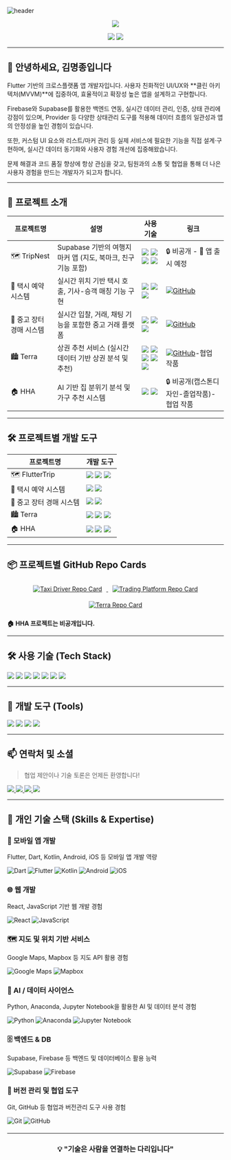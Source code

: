 <!-- 헤더 배너 -->
![header](https://capsule-render.vercel.app/api?type=waving&color=gradient&height=120&animation=fadeIn&section=footer&text=👨🏻‍💻)

<!-- 방문자 배지 추가 -->
<p align="center">
  <img src="https://visitor-badge.laobi.icu/badge?page_id=001014k.001014k" />
</p>

<!-- GitHub Stats -->
<p align="center">
  <img src="https://github-readme-stats.vercel.app/api/top-langs/?username=001014k&layout=compact&theme=blue_navy" />
  <img src="https://github-readme-stats.vercel.app/api?username=001014k&show_icons=true&hide=contribs,prs&cache_seconds=86400&theme=blue_navy" />
</p>

---

## 👋 안녕하세요, 김명종입니다

Flutter 기반의 크로스플랫폼 앱 개발자입니다.
사용자 친화적인 UI/UX와 **클린 아키텍처(MVVM)**에 집중하여,
효율적이고 확장성 높은 앱을 설계하고 구현합니다.

Firebase와 Supabase를 활용한 백엔드 연동, 실시간 데이터 관리, 인증, 상태 관리에 강점이 있으며,
Provider 등 다양한 상태관리 도구를 적용해 데이터 흐름의 일관성과 앱의 안정성을 높인 경험이 있습니다.

또한, 커스텀 UI 요소와 리스트/마커 관리 등 실제 서비스에 필요한 기능을 직접 설계·구현하며,
실시간 데이터 동기화와 사용자 경험 개선에 집중해왔습니다.

문제 해결과 코드 품질 향상에 항상 관심을 갖고,
팀원과의 소통 및 협업을 통해 더 나은 사용자 경험을 만드는 개발자가 되고자 합니다.

---

## 📁 프로젝트 소개

| 프로젝트명 | 설명 | 사용 기술 | 링크 |
|------------|------|-----------|------|
| 🗺️ TripNest | Supabase 기반의 여행지 마커 앱 (지도, 북마크, 친구 기능 포함) | <img src="https://img.shields.io/badge/Dart-0175C2?style=flat&logo=dart&logoColor=white"/> <img src="https://img.shields.io/badge/Flutter-02569B?style=flat&logo=flutter&logoColor=white"/> <img src="https://img.shields.io/badge/Supabase-3ECF8E?style=flat&logo=supabase&logoColor=white"/> <img src="https://img.shields.io/badge/Google_Maps-4285F4?style=flat&logo=googlemaps&logoColor=white"/> | 🔒 비공개 - 📱 앱 출시 예정 |
| 🚕 택시 예약 시스템 | 실시간 위치 기반 택시 호출, 기사-승객 매칭 기능 구현 | <img src="https://img.shields.io/badge/Dart-0175C2?style=flat&logo=dart&logoColor=white"/> <img src="https://img.shields.io/badge/Flutter-02569B?style=flat&logo=flutter&logoColor=white"/> <img src="https://img.shields.io/badge/Firebase-FFCA28?style=flat&logo=firebase&logoColor=black"/> | [![GitHub](https://img.shields.io/badge/GitHub-181717?style=flat&logo=github&logoColor=white)](https://github.com/001014k/Taxi-Driver-app) |
| 🛒 중고 장터 경매 시스템 | 실시간 입찰, 거래, 채팅 기능을 포함한 중고 거래 플랫폼 | <img src="https://img.shields.io/badge/Dart-0175C2?style=flat&logo=dart&logoColor=white"/> <img src="https://img.shields.io/badge/Flutter-02569B?style=flat&logo=flutter&logoColor=white"/> <img src="https://img.shields.io/badge/Firebase-FFCA28?style=flat&logo=firebase&logoColor=black"/> | [![GitHub](https://img.shields.io/badge/GitHub-181717?style=flat&logo=github&logoColor=white)](https://github.com/001014k/trading-platform) |
| 🏙️ Terra | 상권 추천 서비스 (실시간 데이터 기반 상권 분석 및 추천) |  <img src="https://img.shields.io/badge/React-61DAFB?style=flat&logo=react&logoColor=white"/> <img src="https://img.shields.io/badge/JavaScript-F7DF1E?style=flat&logo=javascript&logoColor=black"/> <img src="https://img.shields.io/badge/Spring-6DB33F?style=flat&logo=spring&logoColor=white"/> <img src="https://img.shields.io/badge/MariaDB-003545?style=flat&logo=mariadb&logoColor=white"/> <img src="https://img.shields.io/badge/Mapbox-000000?style=flat&logo=mapbox&logoColor=white"/> | [![GitHub](https://img.shields.io/badge/GitHub-181717?style=flat&logo=github&logoColor=white)](https://github.com/Pianuu999/Terra)-협업 작품 |
| 🏠 HHA | AI 기반 집 분위기 분석 및 가구 추천 시스템 |  <img src="https://img.shields.io/badge/Kotlin-0095D5?style=flat&logo=kotlin&logoColor=white"/> <img src="https://img.shields.io/badge/Python-3776AB?style=flat&logo=python&logoColor=white"/> | 🔒 비공개(캡스톤디자인-졸업작품)-협업 작품 |

---

## 🛠️ 프로젝트별 개발 도구

| 프로젝트명 | 개발 도구 |
|------------|------------|
| 🗺️ FlutterTrip | <img src="https://img.shields.io/badge/Android_Studio-3DDC84?style=flat&logo=android-studio&logoColor=white"/> <img src="https://img.shields.io/badge/Xcode-147EFB?style=flat&logo=xcode&logoColor=white"/> <img src="https://img.shields.io/badge/VS_Code-007ACC?style=flat&logo=visual-studio-code&logoColor=white"/> |
| 🚕 택시 예약 시스템 | <img src="https://img.shields.io/badge/Android%20Studio-3DDC84?style=flat&logo=android-studio&logoColor=white"/> <img src="https://img.shields.io/badge/VS%20Code-007ACC?style=flat&logo=visual-studio-code&logoColor=white"/> |
| 🛒 중고 장터 경매 시스템 | <img src="https://img.shields.io/badge/Android%20Studio-3DDC84?style=flat&logo=android-studio&logoColor=white"/> <img src="https://img.shields.io/badge/VS%20Code-007ACC?style=flat&logo=visual-studio-code&logoColor=white"/> |
| 🏙️ Terra | <img src="https://img.shields.io/badge/IntelliJ_IDEA-000000?style=flat&logo=intellij-idea&logoColor=white"/> <img src="https://img.shields.io/badge/VS_Code-007ACC?style=flat&logo=visual-studio-code&logoColor=white"/> <img src="https://img.shields.io/badge/Figma-F24E1E?style=flat&logo=figma&logoColor=white"/> |
| 🏠 HHA |  <img src="https://img.shields.io/badge/Anaconda-44A833?style=flat&logo=anaconda&logoColor=white"/> <img src="https://img.shields.io/badge/Jupyter_Notebook-F37626?style=flat&logo=jupyter&logoColor=white"/> <img src="https://img.shields.io/badge/Android_Studio-3DDC84?style=flat&logo=android-studio&logoColor=white"/> |

---

## 📦 프로젝트별 GitHub Repo Cards

<div align="center">

<a href="https://github.com/001014k/Taxi-Driver-app" target="_blank">
  <img src="https://github-readme-stats.vercel.app/api/pin/?username=001014k&repo=Taxi-Driver-app&theme=blue_navy" alt="Taxi Driver Repo Card" style="margin: 10px;" />
</a>

<a href="https://github.com/001014k/trading-platform" target="_blank">
  <img src="https://github-readme-stats.vercel.app/api/pin/?username=001014k&repo=trading-platform&theme=blue_navy" alt="Trading Platform Repo Card" style="margin: 10px;" />
</a>

<a href="https://github.com/Pianuu999/Terra" target="_blank">
  <img src="https://github-readme-stats.vercel.app/api/pin/?username=Pianuu999&repo=Terra&theme=blue_navy" alt="Terra Repo Card" style="margin: 10px;" />
</a>

</div>

**🏠 HHA 프로젝트는 비공개입니다.**

---

## 🛠️ 사용 기술 (Tech Stack)

<p align="left">
  <img src="https://img.shields.io/badge/Flutter-02569B?style=flat&logo=flutter&logoColor=white" />
  <img src="https://img.shields.io/badge/Dart-0175C2?style=flat&logo=dart&logoColor=white" />
  <img src="https://img.shields.io/badge/Firebase-FFCA28?style=flat&logo=firebase&logoColor=black" />
  <img src="https://img.shields.io/badge/Supabase-3ECF8E?style=flat&logo=supabase&logoColor=white" />
  <img src="https://img.shields.io/badge/Android-3DDC84?style=flat&logo=android&logoColor=white" />
  <img src="https://img.shields.io/badge/iOS-000000?style=flat&logo=apple&logoColor=white" />
  <img src="https://img.shields.io/badge/Xcode-147EFB?style=flat&logo=xcode&logoColor=white" />
</p>

---

## 🧰 개발 도구 (Tools)

<p align="left">
  <img src="https://img.shields.io/badge/VS Code-007ACC?style=flat&logo=visual-studio-code&logoColor=white" />
  <img src="https://img.shields.io/badge/Xcode-147EFB?style=flat&logo=xcode&logoColor=white" />
  <img src="https://img.shields.io/badge/Git-F05032?style=flat&logo=git&logoColor=white" />
  <img src="https://img.shields.io/badge/GitHub-181717?style=flat&logo=github&logoColor=white" />
</p>

---

## 📫 연락처 및 소셜

> 협업 제안이나 기술 토론은 언제든 환영합니다!

<p align="left">
  <a href="mailto:hm4854@gmail.com">
    <img src="https://img.shields.io/badge/Gmail-D14836?style=flat&logo=gmail&logoColor=white" />
  </a>
  <a href="https://linkedin.com/in/your-linkedin">
    <img src="https://img.shields.io/badge/LinkedIn-0A66C2?style=flat&logo=linkedin&logoColor=white" />
  </a>
  <a href="https://velog.io/@yourname">
    <img src="https://img.shields.io/badge/Velog-20C997?style=flat&logo=velog&logoColor=white" />
  </a>
  <a href="https://github.com/001014k">
    <img src="https://img.shields.io/badge/GitHub-181717?style=flat&logo=github&logoColor=white" />
  </a>
</p>

---

## 💪 개인 기술 스택 (Skills & Expertise)


### 📱 모바일 앱 개발  
Flutter, Dart, Kotlin, Android, iOS 등 모바일 앱 개발 역량

<p align="left" style="margin-bottom: 20px;">
  <img src="https://img.shields.io/badge/Dart-0175C2?style=flat&logo=dart&logoColor=white" alt="Dart" />
  <img src="https://img.shields.io/badge/Flutter-02569B?style=flat&logo=flutter&logoColor=white" alt="Flutter" />
  <img src="https://img.shields.io/badge/Kotlin-0095D5?style=flat&logo=kotlin&logoColor=white" alt="Kotlin" />
  <img src="https://img.shields.io/badge/Android-3DDC84?style=flat&logo=android&logoColor=white" alt="Android" />
  <img src="https://img.shields.io/badge/iOS-000000?style=flat&logo=apple&logoColor=white" alt="iOS" />
</p>


### 🌐 웹 개발  
React, JavaScript 기반 웹 개발 경험

<p align="left" style="margin-bottom: 20px;">
  <img src="https://img.shields.io/badge/React-61DAFB?style=flat&logo=react&logoColor=white" alt="React" />
  <img src="https://img.shields.io/badge/JavaScript-F7DF1E?style=flat&logo=javascript&logoColor=black" alt="JavaScript" />
</p>


### 🗺️ 지도 및 위치 기반 서비스  
Google Maps, Mapbox 등 지도 API 활용 경험

<p align="left" style="margin-bottom: 20px;">
  <img src="https://img.shields.io/badge/Google_Maps-4285F4?style=flat&logo=googlemaps&logoColor=white" alt="Google Maps" />
  <img src="https://img.shields.io/badge/Mapbox-000000?style=flat&logo=mapbox&logoColor=white" alt="Mapbox" />
</p>


### 🤖 AI / 데이터 사이언스  
Python, Anaconda, Jupyter Notebook을 활용한 AI 및 데이터 분석 경험

<p align="left" style="margin-bottom: 20px;">
  <img src="https://img.shields.io/badge/Python-3776AB?style=flat&logo=python&logoColor=white" alt="Python" />
  <img src="https://img.shields.io/badge/Anaconda-44A833?style=flat&logo=anaconda&logoColor=white" alt="Anaconda" />
  <img src="https://img.shields.io/badge/Jupyter_Notebook-F37626?style=flat&logo=jupyter&logoColor=white" alt="Jupyter Notebook" />
</p>


### 🗄️ 백엔드 & DB  
Supabase, Firebase 등 백엔드 및 데이터베이스 활용 능력

<p align="left" style="margin-bottom: 20px;">
  <img src="https://img.shields.io/badge/Supabase-3ECF8E?style=flat&logo=supabase&logoColor=white" alt="Supabase" />
  <img src="https://img.shields.io/badge/Firebase-FFCA28?style=flat&logo=firebase&logoColor=black" alt="Firebase" />
</p>


### 🔧 버전 관리 및 협업 도구  
Git, GitHub 등 협업과 버전관리 도구 사용 경험

<p align="left" style="margin-bottom: 20px;">
  <img src="https://img.shields.io/badge/Git-F05032?style=flat&logo=git&logoColor=white" alt="Git" />
  <img src="https://img.shields.io/badge/GitHub-181717?style=flat&logo=github&logoColor=white" alt="GitHub" />
</p>



---

<h3 align="center">💡 "기술은 사람을 연결하는 다리입니다"</h3>
